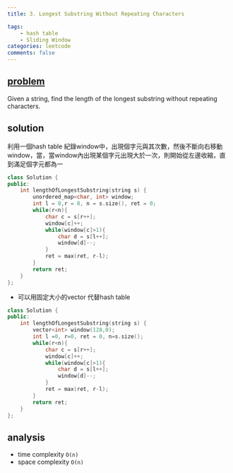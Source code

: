 ```yaml
---
title: 3. Longest Substring Without Repeating Characters

tags: 
    - hash table
    - Sliding Window
categories: leetcode
comments: false
---
```




## [problem](https://leetcode.com/problems/longest-substring-without-repeating-characters/)


Given a string, find the length of the longest substring without repeating characters.


## solution

利用一個hash table 紀錄window中，出現個字元與其次數，然後不斷向右移動window，當，當window內出現某個字元出現大於一次，則開始從左邊收縮，直到滿足個字元都為一

```c++
class Solution {
public:
    int lengthOfLongestSubstring(string s) {
        unordered_map<char, int> window;
        int l = 0,r = 0, n = s.size(), ret = 0;
        while(r<n){
            char c = s[r++];
            window[c]++;
            while(window[c]>1){
                char d = s[l++];
                window[d]--;
            }
            ret = max(ret, r-l);
        }
        return ret;
    }
};
```

- 可以用固定大小的vector 代替hash table

```c++
class Solution {
public:
    int lengthOfLongestSubstring(string s) {
        vector<int> window(128,0);
        int l =0, r=0, ret = 0, n=s.size();
        while(r<n){
            char c = s[r++];
            window[c]++;
            while(window[c]>1){
                char d = s[l++];
                window[d]--;
            }
            ret = max(ret, r-l);
        }
        return ret;
    }
};

```

## analysis
- time complexity `O(n)`
- space complexity `O(n)`